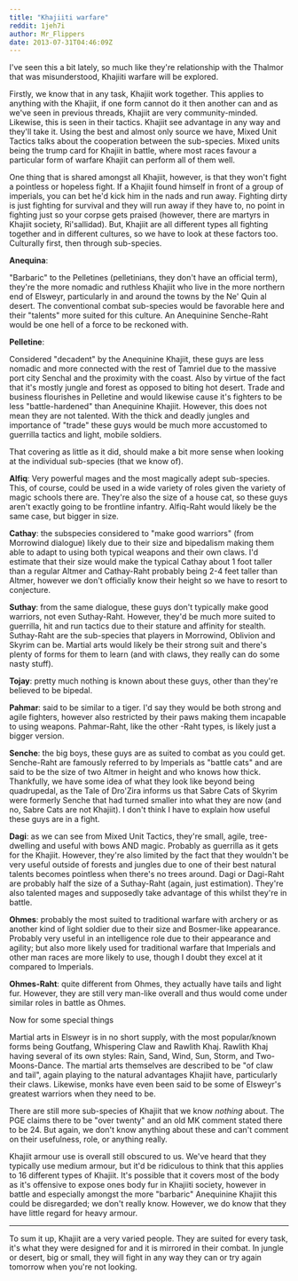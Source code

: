 ```yaml
---
title: "Khajiiti warfare"
reddit: 1jeh7i
author: Mr_Flippers
date: 2013-07-31T04:46:09Z
---
```


I've seen this a bit lately, so much like they're relationship with the Thalmor that was misunderstood, Khajiiti warfare will be explored.

Firstly, we know that in any task, Khajiit work together. This applies to anything with the Khajiit, if one form cannot do it then another can and as we've seen in previous threads, Khajiit are very community-minded. Likewise, this is seen in their tactics. Khajiit see advantage in any way and they'll take it. Using the best and almost only source we have, Mixed Unit Tactics talks about the cooperation between the sub-species. Mixed units being the trump card for Khajiit in battle, where most races favour a particular form of warfare Khajiit can perform all of them well.

One thing that is shared amongst all Khajiit, however, is that they won't fight a pointless or hopeless fight. If a Khajiit found himself in front of a group of imperials, you can bet he'd kick him in the nads and run away. Fighting dirty is just fighting for survival and they will run away if they have to, no point in fighting just so your corpse gets praised (however, there are martyrs in Khajiit society, Ri'sallidad). But, Khajiit are all different types all fighting together and in different cultures, so we have to look at these factors too. Culturally first, then through sub-species.

**Anequina**:

"Barbaric" to the Pelletines (pelletinians, they don't have an official term), they're the more nomadic and ruthless Khajiit who live in the more northern end of Elsweyr, particularly in and around the towns by the Ne' Quin al desert. The conventional combat sub-species would be favorable here and their "talents" more suited for this culture. An Anequinine Senche-Raht would be one hell of a force to be reckoned with.

**Pelletine**:

Considered "decadent" by the Anequinine Khajiit, these guys are less nomadic and more connected with the rest of Tamriel due to the massive port city Senchal and the proximity with the coast. Also by virtue of the fact that it's mostly jungle and forest as opposed to biting hot desert. Trade and business flourishes in Pelletine and would likewise cause it's fighters to be less "battle-hardened" than Anequinine Khajiit. However, this does not mean they are not talented. With the thick and deadly jungles and importance of "trade" these guys would be much more accustomed to guerrilla tactics and light, mobile soldiers.

That covering as little as it did, should make a bit more sense when looking at the individual sub-species (that we know of).

**Alfiq**: Very powerful mages and the most magically adept sub-species. This, of course, could be used in a wide variety of roles given the variety of magic schools there are. They're also the size of a house cat, so these guys aren't exactly going to be frontline infantry. Alfiq-Raht would likely be the same case, but bigger in size.

**Cathay**: the subspecies considered to "make good warriors" (from Morrowind dialogue) likely due to their size and bipedalism making them able to adapt to using both typical weapons and their own claws. I'd estimate that their size would make the typical Cathay about 1 foot taller than a regular Altmer and Cathay-Raht probably being 2-4 feet taller than Altmer, however we don't officially know their height so we have to resort to conjecture.

**Suthay**: from the same dialogue, these guys don't typically make good warriors, not even Suthay-Raht. However, they'd be much more suited to guerrilla, hit and run tactics due to their stature and affinity for stealth. Suthay-Raht are the sub-species that players in Morrowind, Oblivion and Skyrim can be. Martial arts would likely be their strong suit and there's plenty of forms for them to learn (and with claws, they really can do some nasty stuff).

**Tojay**: pretty much nothing is known about these guys, other than they're believed to be bipedal.

**Pahmar**: said to be similar to a tiger. I'd say they would be both strong and agile fighters, however also restricted by their paws making them incapable to using weapons. Pahmar-Raht, like the other -Raht types, is likely just a bigger version.

**Senche**: the big boys, these guys are as suited to combat as you could get. Senche-Raht are famously referred to by Imperials as "battle cats" and are said to be the size of two Altmer in height and who knows how thick. Thankfully, we have some idea of what they look like beyond being quadrupedal, as the Tale of Dro'Zira informs us that Sabre Cats of Skyrim were formerly Senche that had turned smaller into what they are now (and no, Sabre Cats are not Khajiit). I don't think I have to explain how useful these guys are in a fight.

**Dagi**: as we can see from Mixed Unit Tactics, they're small, agile, tree-dwelling and useful with bows AND magic. Probably as guerrilla as it gets for the Khajiit. However, they're also limited by the fact that they wouldn't be very useful outside of forests and jungles due to one of their best natural talents becomes pointless when there's no trees around. Dagi or Dagi-Raht are probably half the size of a Suthay-Raht (again, just estimation). They're also talented mages and supposedly take advantage of this whilst they're in battle.

**Ohmes**: probably the most suited to traditional warfare with archery or as another kind of light soldier due to their size and Bosmer-like appearance. Probably very useful in an intelligence role due to their appearance and agility; but also more likely used for traditional warfare that Imperials and other man races are more likely to use, though I doubt they excel at it compared to Imperials.

**Ohmes-Raht**: quite different from Ohmes, they actually have tails and light fur. However, they are still very man-like overall and thus would come under similar roles in battle as Ohmes.

Now for some special things

Martial arts in Elsweyr is in no short supply, with the most popular/known forms being Goutfang, Whispering Claw and Rawlith Khaj. Rawlith Khaj having several of its own styles: Rain, Sand, Wind, Sun, Storm, and Two-Moons-Dance. The martial arts themselves are described to be "of claw and tail", again playing to the natural advantages Khajiit have, particularly their claws. Likewise, monks have even been said to be some of Elsweyr's greatest warriors when they need to be.

There are still more sub-species of Khajiit that we know *nothing* about. The PGE claims there to be "over twenty" and an old MK comment stated there to be 24. But again, we don't know anything about these and can't comment on their usefulness, role, or anything really.

Khajiit armour use is overall still obscured to us. We've heard that they typically use medium armour, but it'd be ridiculous to think that this applies to 16 different types of Khajiit. It's possible that it covers most of the body as it's offensive to expose ones body fur in Khajiiti society, however in battle and especially amongst the more "barbaric" Anequinine Khajiit this could be disregarded; we don't really know. However, we do know that they have little regard for heavy armour.

******

To sum it up, Khajiit are a very varied people. They are suited for every task, it's what they were designed for and it is mirrored in their combat. In jungle or desert, big or small, they will fight in any way they can or try again tomorrow when you're not looking.
